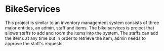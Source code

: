 # BikeServices
This project is similar to an inventory management system consists of three major entities, an admin, staff and items. The bike services is project that allows staffs to add and room the items into the system. The staffs can add the items at any time but in order to retrieve the item, admin needs to approve the staff's requests.
